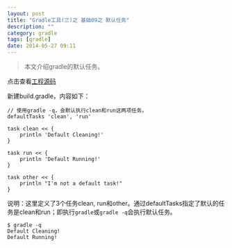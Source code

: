 ```yaml
---
layout: post
title: "Gradle工具(三)之 基础09之 默认任务"
description: ""
category: gradle
tags: [gradle]
date: 2014-05-27 09:11
---
```


> 本文介绍gradle的默认任务。


点击查看[工程源码](https://github.com/wangkuiwu/gradle_demos/blob/master/basic/13_default_tasks/build.gradle)

新建build.gradle，内容如下：

    // 使用gradle -q，会默认执行clean和run这两项任务。
    defaultTasks 'clean', 'run'

    task clean << {
        println 'Default Cleaning!'
    }

    task run << {
        println 'Default Running!'
    }

    task other << {
        println "I'm not a default task!"
    }

说明：这里定义了3个任务clean, run和other。通过defaultTasks指定了默认的任务是clean和run；即执行`gradle`或`gradle -q`会执行默认任务。

    $ gradle -q
    Default Cleaning!
    Default Running!

